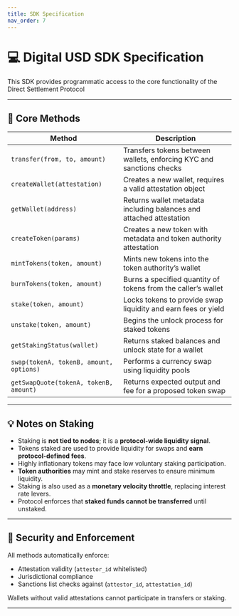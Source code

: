```yaml
---
title: SDK Specification
nav_order: 7
---
```


# 💻 Digital USD SDK Specification

This SDK provides programmatic access to the core functionality of the Direct Settlement Protocol

---

## 🔧 Core Methods

| Method | Description |
|--------|-------------|
| `transfer(from, to, amount)` | Transfers tokens between wallets, enforcing KYC and sanctions checks |
| `createWallet(attestation)` | Creates a new wallet, requires a valid attestation object |
| `getWallet(address)` | Returns wallet metadata including balances and attached attestation |
| `createToken(params)` | Creates a new token with metadata and token authority attestation |
| `mintTokens(token, amount)` | Mints new tokens into the token authority’s wallet |
| `burnTokens(token, amount)` | Burns a specified quantity of tokens from the caller’s wallet |
| `stake(token, amount)` | Locks tokens to provide swap liquidity and earn fees or yield |
| `unstake(token, amount)` | Begins the unlock process for staked tokens |
| `getStakingStatus(wallet)` | Returns staked balances and unlock state for a wallet |
| `swap(tokenA, tokenB, amount, options)` | Performs a currency swap using liquidity pools |
| `getSwapQuote(tokenA, tokenB, amount)` | Returns expected output and fee for a proposed token swap |

---

## 💡 Notes on Staking

- Staking is **not tied to nodes**; it is a **protocol-wide liquidity signal**.
- Tokens staked are used to provide liquidity for swaps and **earn protocol-defined fees**.
- Highly inflationary tokens may face low voluntary staking participation.
- **Token authorities** may mint and stake reserves to ensure minimum liquidity.
- Staking is also used as a **monetary velocity throttle**, replacing interest rate levers.
- Protocol enforces that **staked funds cannot be transferred** until unstaked.

---

## 🔐 Security and Enforcement

All methods automatically enforce:
- Attestation validity (`attestor_id` whitelisted)
- Jurisdictional compliance
- Sanctions list checks against (`attestor_id`, `attestation_id`)

Wallets without valid attestations cannot participate in transfers or staking.

---

